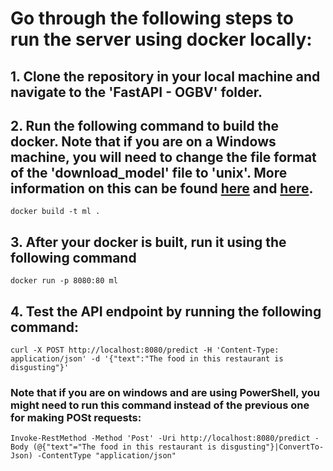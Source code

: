 # Go through the following steps to run the server using docker locally: 

## 1. Clone the repository in your local machine and navigate to the 'FastAPI - OGBV' folder.
## 2. Run the following command to build the docker. Note that if you are on a Windows machine, you will need to change the file format of the 'download_model' file to 'unix'. More information on this can be found [here](https://tanutaran.medium.com/solving-git-lf-will-be-replaced-by-crlf-7ca84eb0aad4) and [here](https://stackoverflow.com/questions/19425857/env-python-r-no-such-file-or-directory).

```
docker build -t ml .
```
## 3. After your docker is built, run it using the following command
```
docker run -p 8080:80 ml
```

## 4. Test the API endpoint by running the following command:

```
curl -X POST http://localhost:8080/predict -H 'Content-Type: application/json' -d '{"text":"The food in this restaurant is disgusting"}'
```
### Note that if you are on windows and are using PowerShell, you might need to run this command instead of the previous one for making POSt requests:
```
Invoke-RestMethod -Method 'Post' -Uri http://localhost:8080/predict -Body (@{"text"="The food in this restaurant is disgusting"}|ConvertTo-Json) -ContentType "application/json"
```

